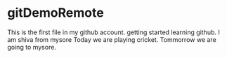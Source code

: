 # gitDemoRemote
This is the first file in my github account.
getting started learning github.
I am shiva from mysore
Today we are playing cricket.
Tommorrow we are going to mysore.
